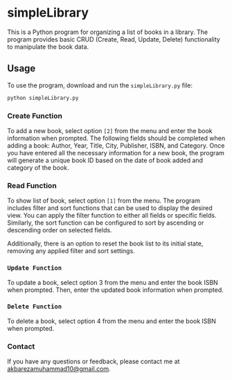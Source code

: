 # simpleLibrary

This is a Python program for organizing a list of books in a library. The program provides basic CRUD (Create, Read, Update, Delete) functionality to manipulate the book data.

## Usage

To use the program, download and run the `simpleLibrary.py` file:

```bash
python simpleLibrary.py
```

### Create Function
To add a new book, select option `[2]` from the menu and enter the book information when prompted. The following fields should be completed when adding a book: Author, Year, Title, City, Publisher, ISBN, and Category. Once you have entered all the necessary information for a new book, the program will generate a unique book ID based on the date of book added and category of the book.

### Read Function
To show list of book, select option `[1]` from the menu. The program includes filter and sort functions that can be used to display the desired view. You can apply the filter function to either all fields or specific fields. Similarly, the sort function can be configured to sort by ascending or descending order on selected fields.

Additionally, there is an option to reset the book list to its initial state, removing any applied filter and sort settings.

### `Update Function`
To update a book, select option 3 from the menu and enter the book ISBN when prompted. Then, enter the updated book information when prompted.

### `Delete Function`
To delete a book, select option 4 from the menu and enter the book ISBN when prompted.

### Contact
If you have any questions or feedback, please contact me at akbarezamuhammad10@gmail.com.
